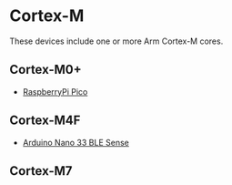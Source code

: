 # Cortex-M

These devices include one or more Arm Cortex-M cores.

## Cortex-M0+

- [RaspberryPi Pico](/boards/Raspberry-Pi-Foundation/raspberrypi-pico.md)

## Cortex-M4F

- [Arduino Nano 33 BLE Sense](/boards/Arduino/nano-33-ble-sense-rev2.md)

## Cortex-M7
